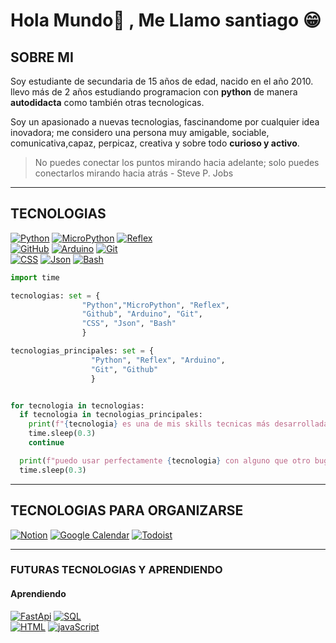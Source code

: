 # Hola Mundo👋 , Me Llamo santiago 😁

## SOBRE MI
Soy estudiante de secundaria de 15 años de edad, nacido en el año 2010.
llevo más de 2 años estudiando programacion con __python__ de manera __autodidacta__ como también 
otras tecnologicas.

Soy un apasionado a nuevas tecnologias, fascinandome por cualquier idea inovadora;
me considero una persona muy amigable, sociable, comunicativa,capaz, perpicaz,
creativa y sobre todo __curioso y activo__.

> No puedes conectar los puntos mirando hacia adelante;
> solo puedes conectarlos mirando hacia atrás - Steve P. Jobs

---
## TECNOLOGIAS
[![Python](https://img.shields.io/badge/Python-blue?style=for-the-badge&logo=python&logoColor=white&labelColor=101010)]()
[![MicroPython](https://img.shields.io/badge/MicroPython-red?style=for-the-badge&logo=MicroPython&logoColor=white&labelColor=101010)]()
[![Reflex](https://img.shields.io/badge/Reflex-purple?style=for-the-badge&logo=Reflex&logoColor=white&labelColor=101010)]()
</br>
[![GitHub](https://img.shields.io/badge/Github-gray?style=for-the-badge&logo=Github&logoColor=white&labelColor=101010)]()
[![Arduino](https://img.shields.io/badge/Arduino-skyblue?style=for-the-badge&logo=Arduino&logoColor=white&labelColor=101010)]()
[![Git](https://img.shields.io/badge/Git-red?style=for-the-badge&logo=Git&logoColor=white&labelColor=101010)]()
</br>
[![CSS](https://img.shields.io/badge/CSS-blue?style=for-the-badge&logo=CSS3&logoColor=white&labelColor=101010)]()
[![Json](https://img.shields.io/badge/json-yellow?style=for-the-badge&logo=json&logoColor=white&labelColor=101010)]()
[![Bash](https://img.shields.io/badge/bash-orange?style=for-the-badge&logo=shell&logoColor=white&labelColor=101010)]()

```python
import time

tecnologias: set = {
                "Python","MicroPython", "Reflex",
                "Github", "Arduino", "Git",
                "CSS", "Json", "Bash"
                }

tecnologias_principales: set = {
                  "Python", "Reflex", "Arduino",
                  "Git", "Github"
                  }


for tecnologia in tecnologias:
  if tecnologia in tecnologias_principales:
    print(f"{tecnologia} es una de mis skills tecnicas más desarrolladas")
    time.sleep(0.3)
    continue

  print(f"puedo usar perfectamente {tecnologia} con alguno que otro bug")
  time.sleep(0.3)

```

---
## TECNOLOGIAS PARA ORGANIZARSE
[![Notion](https://img.shields.io/badge/Notion-white?style=for-the-badge&logo=Notion&logoColor=white&labelColor=101010)]()
[![Google Calendar](https://img.shields.io/badge/Google_calendar-skyblue?style=for-the-badge&logo=GoogleCalendar&logoColor=white&labelColor=101010)]()
[![Todoist](https://img.shields.io/badge/Todoist-red?style=for-the-badge&logo=Todoist&logoColor=white&labelColor=101010)]()

---
### FUTURAS TECNOLOGIAS Y APRENDIENDO

#### Aprendiendo

[![FastApi](https://img.shields.io/badge/FastApi-green?style=for-the-badge&logo=FastApi&logoColor=white&labelColor=101010)]()
[![SQL](https://img.shields.io/badge/SQL-232F3E?style=for-the-badge&logo=MySQL&logoColor=white&labelColor=101010)]()
</br>
[![HTML](https://img.shields.io/badge/HTML-redblack?style=for-the-badge&logo=HTML5&logoColor=white&labelColor=101010)]()
[![javaScript](https://img.shields.io/badge/CSS-blue?style=for-the-badge&logo=CSS3&logoColor=white&labelColor=101010)]()


